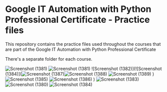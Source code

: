 # Google IT Automation with Python Professional Certificate - Practice files

This repository contains the practice files used throughout the courses that are
part of the Google IT Automation with Python Professional Certificate

There's a separate folder for each course.

![Screenshot (1381)](https://user-images.githubusercontent.com/105816414/180621949-657c08b6-8380-443b-a76b-fd359f60f688.png)
![Screenshot (1381)](https://user-images.githubusercontent.com/105816414/180622044-7f6631a3-4d7a-4b3d-a898-666a535f5fba.png)
![Screenshot (1382)](![Screenshot (1384)](![Screenshot (1387)](https://user-images.githubusercontent.com/105816414/180622119-5bffcf8e-60a3-4c70-b252-ce3bbf1eb37c.png)![Screenshot (1388)](https://user-images.githubusercontent.com/105816414/180622138-36bebe21-c538-4c50-8a09-4ef4a3cc790a.png)
![Screenshot (1389)](https://user-images.githubusercontent.com/105816414/180622146-290ca76a-4f82-4342-b773-aeb6ffb2e28f.png)
)![Screenshot (1385)](https://user-images.githubusercontent.com/105816414/180622093-7f3aae46-8db6-483a-99fc-b1a96842a273.png)
![Screenshot (1386)](https://user-images.githubusercontent.com/105816414/180622104-ce11c920-fb41-4055-83d5-c7126cb0d62f.png)
)
![Screenshot (1383)](https://user-images.githubusercontent.com/105816414/180622073-8ab61aa4-9a03-4512-a4d8-42fe80bf52d4.png)
![Screenshot (1380)](https://user-images.githubusercontent.com/105816414/180622184-14335c58-60ff-46d6-823a-8b9e397a21c1.png)
![Screenshot (1384)](https://user-images.githubusercontent.com/105816414/180622257-fc453565-7d62-4f2c-a711-e2c98269c65f.png)
